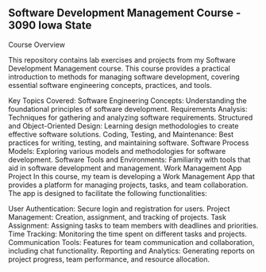 ## Software Development Management Course - 3090 Iowa State

Course Overview

This repository contains lab exercises and projects from my Software Development Management course. This course provides a practical introduction to methods for managing software development, covering essential software engineering concepts, practices, and tools.

Key Topics Covered:
Software Engineering Concepts: Understanding the foundational principles of software development.
Requirements Analysis: Techniques for gathering and analyzing software requirements.
Structured and Object-Oriented Design: Learning design methodologies to create effective software solutions.
Coding, Testing, and Maintenance: Best practices for writing, testing, and maintaining software.
Software Process Models: Exploring various models and methodologies for software development.
Software Tools and Environments: Familiarity with tools that aid in software development and management.
Work Management App Project
In this course, my team is developing a Work Management App that provides a platform for managing projects, tasks, and team collaboration. The app is designed to facilitate the following functionalities:

User Authentication: Secure login and registration for users.
Project Management: Creation, assignment, and tracking of projects.
Task Assignment: Assigning tasks to team members with deadlines and priorities.
Time Tracking: Monitoring the time spent on different tasks and projects.
Communication Tools: Features for team communication and collaboration, including chat functionality.
Reporting and Analytics: Generating reports on project progress, team performance, and resource allocation.

